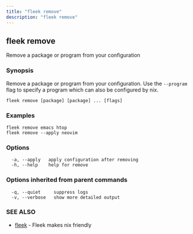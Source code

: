 ```yaml
---
title: "fleek remove"
description: "fleek remove"
---
```

## fleek remove

Remove a package or program from your configuration

### Synopsis

Remove a package or program from your configuration.
Use the `--program` flag to specify a program which can also be configured by nix.

```
fleek remove [package] [package] ... [flags]
```

### Examples

```
fleek remove emacs htop
fleek remove --apply neovim

```

### Options

```
  -a, --apply   apply configuration after removing
  -h, --help    help for remove
```

### Options inherited from parent commands

```
  -q, --quiet     suppress logs
  -v, --verbose   show more detailed output
```

### SEE ALSO

* [fleek](/docs/cli/fleek/)	 - Fleek makes nix friendly

